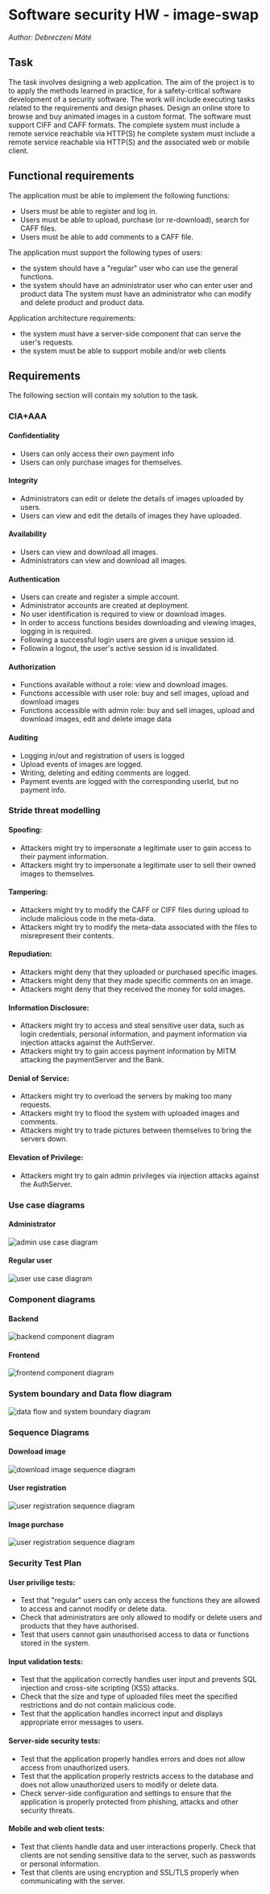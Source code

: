 # Software security HW - image-swap

*Author: Debreczeni Máté*

## Task

The task involves designing a web application. The aim of the project is to
to apply the methods learned in practice, for a safety-critical software
development of a security software. The work will include executing tasks 
related to the requirements and design phases. Design an online store
to browse and buy animated images in a custom format. The software must 
support CIFF and CAFF formats. The complete system must include a remote 
service reachable via HTTP(S) he complete system must include a remote service 
reachable via HTTP(S) and the associated web or mobile client.

## Functional requirements

The application must be able to implement the following functions:
- Users must be able to register and log in.
- Users must be able to upload, purchase (or re-download), search for CAFF files.
- Users must be able to add comments to a CAFF file.

The application must support the following types of users:
- the system should have a "regular" user who can use the general functions.
- the system should have an administrator user who can enter user and product data
The system must have an administrator who can modify and delete product and product data.

Application architecture requirements:
- the system must have a server-side component that can serve the user's
requests.
- the system must be able to support mobile and/or web clients

## Requirements

The following section will contain my solution to the task.

### CIA+AAA

#### Confidentiality

- Users can only access their own payment info
- Users can only purchase images for themselves.

#### Integrity

- Administrators can edit or delete the details of images uploaded by users.
- Users can view and edit the details of images they have uploaded. 

#### Availability

- Users can view and download all images.
- Administrators can view and download all images.

#### Authentication

- Users can create and register a simple account.
- Administrator accounts are created at deployment.
- No user identification is required to view or download images.
- In order to access functions besides downloading and viewing images, logging in is required.
- Following a successful login users are given a unique session id.
- Followin a logout, the user's active session id is invalidated.

#### Authorization

- Functions available without a role: view and download images.
- Functions accessible with user role: buy and sell images, upload and download images
- Functions accessible with admin role: buy and sell images, upload and download images, edit and delete image data

#### Auditing

- Logging in/out and registration of users is logged
- Upload events of images are logged.
- Writing, deleting and editing comments are logged.
- Payment events are logged with the corresponding userId, but no payment info.

### Stride threat modelling


#### Spoofing:

- Attackers might try to impersonate a legitimate user to gain access to their payment information.
- Attackers might try to impersonate a legitimate user to sell their owned images to themselves.
 
#### Tampering:
 
- Attackers might try to modify the CAFF or CIFF files during upload to include malicious code in the meta-data.
- Attackers might try to modify the meta-data associated with the files to misrepresent their contents.
 
#### Repudiation:
 
- Attackers might deny that they uploaded or purchased specific images.
- Attackers might deny that they made specific comments on an image.
- Attackers might deny that they received the money for sold images.
 
#### Information Disclosure:
 
- Attackers might try to access and steal sensitive user data, such as login credentials, personal information, and payment information via injection attacks against the AuthServer.
- Attackers might try to gain access payment information by MITM attacking the paymentServer and the Bank.
 
#### Denial of Service:
 
- Attackers might try to overload the servers by making too many requests.
- Attackers might try to flood the system with uploaded images and comments.
- Attackers might try to trade pictures between themselves to bring the servers down.
 
#### Elevation of Privilege:
 
- Attackers might try to gain admin privileges via injection attacks against the AuthServer.

### Use case diagrams

#### Administrator

![admin use case diagram](diagrams/use-cases-admin.png)

#### Regular user

![user use case diagram](diagrams/use-cases-user.png)

### Component diagrams

#### Backend

![backend component diagram](diagrams/backend-component.png)

#### Frontend

![frontend component diagram](diagrams/frontend-component.png)

### System boundary and Data flow diagram

![data flow and system boundary diagram](diagrams/data-flow.png)

### Sequence Diagrams

#### Download image

![download image sequence diagram](diagrams/download-pic-sequence.png)

#### User registration

![user registration sequence diagram](diagrams/user-reg-sequence.png)

#### Image purchase

![user registration sequence diagram](diagrams/buy-pic-sequence.png)

### Security Test Plan

#### User privilige tests:
- Test that "regular" users can only access the functions they are allowed to access and cannot modify or delete data.
- Check that administrators are only allowed to modify or delete users and products that they have authorised.
- Test that users cannot gain unauthorised access to data or functions stored in the system.

#### Input validation tests:
- Test that the application correctly handles user input and prevents SQL injection and cross-site scripting (XSS) attacks.
- Check that the size and type of uploaded files meet the specified restrictions and do not contain malicious code.
- Test that the application handles incorrect input and displays appropriate error messages to users.

#### Server-side security tests:
- Test that the application properly handles errors and does not allow access from unauthorized users.
- Test that the application properly restricts access to the database and does not allow unauthorized users to modify or delete data.
- Check server-side configuration and settings to ensure that the application is properly protected from phishing, attacks and other security threats.

#### Mobile and web client tests:
- Test that clients handle data and user interactions properly.
Check that clients are not sending sensitive data to the server, such as passwords or personal information.
- Test that clients are using encryption and SSL/TLS properly when communicating with the server.
